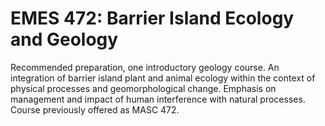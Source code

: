 # EMES 472: Barrier Island Ecology and Geology

Recommended preparation, one introductory geology course. An integration of barrier island plant and animal ecology within the context of physical processes and geomorphological change. Emphasis on management and impact of human interference with natural processes. Course previously offered as MASC 472.